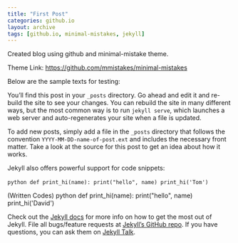 ```yaml
---
title: "First Post"
categories: github.io
layout: archive
tags: [github.io, minimal-mistakes, jekyll]
---
```


Created blog using github and minimal-mistake theme.

Theme Link: https://github.com/mmistakes/minimal-mistakes

Below are the sample texts for testing:

You’ll find this post in your `_posts` directory. Go ahead and edit it and re-build the site to see your changes. You can rebuild the site in many different ways, but the most common way is to run `jekyll serve`, which launches a web server and auto-regenerates your site when a file is updated.

To add new posts, simply add a file in the `_posts` directory that follows the convention `YYYY-MM-DD-name-of-post.ext` and includes the necessary front matter. Take a look at the source for this post to get an idea about how it works.

Jekyll also offers powerful support for code snippets:

​`python def print_hi(name): print("hello", name) print_hi('Tom') ​`

(Written Codes)
python
def print_hi(name):
print("hello", name)
print_hi('David')

Check out the [Jekyll docs][jekyll-docs] for more info on how to get the most out of Jekyll. File all bugs/feature requests at [Jekyll’s GitHub repo][jekyll-gh]. If you have questions, you can ask them on [Jekyll Talk][jekyll-talk].

[jekyll-docs]: https://jekyllrb.com/docs/home
[jekyll-gh]: https://github.com/jekyll/jekyll
[jekyll-talk]: https://talk.jekyllrb.com/
